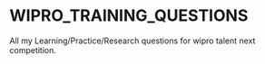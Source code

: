 # WIPRO_TRAINING_QUESTIONS

All my Learning/Practice/Research questions for wipro talent next competition.
